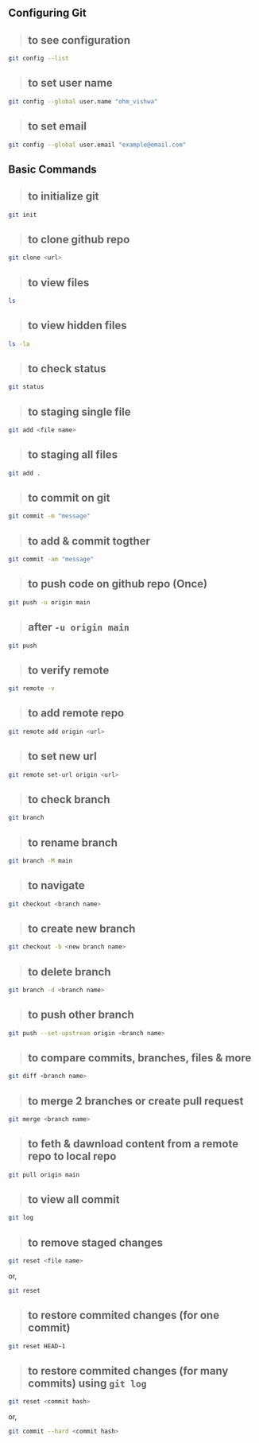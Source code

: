 ## Configuring Git

> ## to see configuration
```sh
git config --list
```

> ## to set user name
```sh
git config --global user.name "ohm_vishwa"
```

> ## to set email
```sh
git config --global user.email "example@email.com"
```

## Basic Commands

> ## to initialize git
```sh
git init
```

> ## to clone github repo
```sh
git clone <url>
```

> ## to view files
```sh
ls
```

> ## to view hidden files
```sh
ls -la
```

> ## to check status
```sh
git status
```

> ## to staging single file
```sh
git add <file name>
```

> ## to staging all files
```sh
git add .
```

> ## to commit on git
```sh
git commit -m "message"
```

> ## to add & commit togther 
```sh
git commit -am "message"
```

> ## to push code on github repo (Once)
```sh
git push -u origin main
```

> ## after `-u origin main` 
```sh
git push
```

> ## to verify remote
```sh
git remote -v
```

> ## to add remote repo 
```sh
git remote add origin <url>
```

> ## to set new url
```sh
git remote set-url origin <url> 
```

> ## to check branch
```sh
git branch
```

> ## to rename branch
```sh
git branch -M main
```

> ## to navigate
```sh
git checkout <branch name>
```

> ## to create new branch
```sh
git checkout -b <new branch name> 
```

> ## to delete branch
```sh
git branch -d <branch name>
```

> ## to push other branch
```sh
git push --set-upstream origin <branch name>
```

> ## to compare commits, branches, files & more
```sh
git diff <branch name>
```

> ## to merge 2 branches or create pull request
```sh
git merge <branch name>
```

> ## to feth & dawnload content from a remote repo to local repo
```sh
git pull origin main
```

> ## to view all commit 
```sh
git log
```

> ## to remove staged changes
```sh
git reset <file name>
```

or,
```sh
git reset
```

> ## to restore commited changes (for one commit)
```sh
git reset HEAD~1
```

> ## to restore commited changes (for many commits) using `git log`
```sh
git reset <commit hash>
```

or,
```sh
git commit --hard <commit hash> 
```
